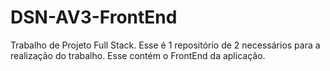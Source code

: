 # DSN-AV3-FrontEnd
Trabalho de Projeto Full Stack. Esse é 1 repositório de 2 necessários para a realização do trabalho. Esse contém o FrontEnd da aplicação.
